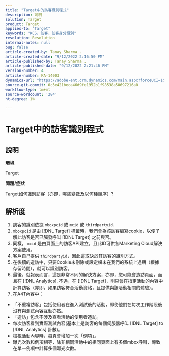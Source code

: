 ```yaml
---
title: "Target中的訪客識別程式"
description: 說明
solution: Target
product: Target
applies-to: "Target"
keywords: "KCS，訪客，訪客身分識別"
resolution: Resolution
internal-notes: null
bug: false
article-created-by: Tanay Sharma .
article-created-date: "9/12/2022 2:16:50 PM"
article-published-by: Tanay Sharma .
article-published-date: "9/12/2022 2:21:46 PM"
version-number: 4
article-number: KA-14003
dynamics-url: "https://adobe-ent.crm.dynamics.com/main.aspx?forceUCI=1&pagetype=entityrecord&etn=knowledgearticle&id=31f96d89-a532-ed11-9db1-002248086735"
source-git-commit: 0c3e421beca46d9fe1952b1f98538a50697216a0
workflow-type: tm+mt
source-wordcount: '284'
ht-degree: 1%

---
```


# Target中的訪客識別程式

## 說明


<b>環境</b>

Target



<b>問題/症狀</b>

Target如何識別訪客（亦即，哪些變數及以何種順序）?


## 解析度


1. 訪客的識別依據 `mboxpcid` 或 `mcid` 或 `thirdpartyid`.
2. `mboxpcid` 是由 [!DNL Target] 標籤時，我們會為該訪客編寫cookie，以便了解此訪客是否已觸發呼叫 [!DNL Target] 之前與否。
3. 同樣， `mcid` 是由頁面上的訪客API建立，且此ID可供各Marketing Cloud解決方案使用。
4. 客戶自己提供 `thirdpartyid`，因此這取決於其訪客的識別方式。
5. 在後續的造訪中，只要Cookie未刪除或設定檔未在我們的系統上過期（根據存留時間），就可以識別訪客。
6. 最後，就報表而言，這是非常不同的解決方案，亦即，您可能會造訪頁面，而且在 [!DNL Analytics]. 不過，在 [!DNL Target]，則只會在指定活動的內容中計算訪客（亦即，如果訪客符合活動資格，且提供與該活動相關的體驗）。
7. 在A4T內容中：


- 「不重複訪客」包括使用者在進入測試後的活動，即使他們在每次工作階段後沒有與測試內容互動亦然。
- 「造訪」包含不涉及查看活動的使用者造訪。
- 每次訪客看到實際測試內容(基本上是訪客的每個伺服器呼叫 [!DNL Target] to [!DNL Analytics] 計數)。
- 檢視活動內容時，每頁會增加一次「例項」。
- 曝光次數和例項相等，除非相同活動中的相同頁面上有多個mbox呼叫，導致在單一例項中計算多個曝光次數。

